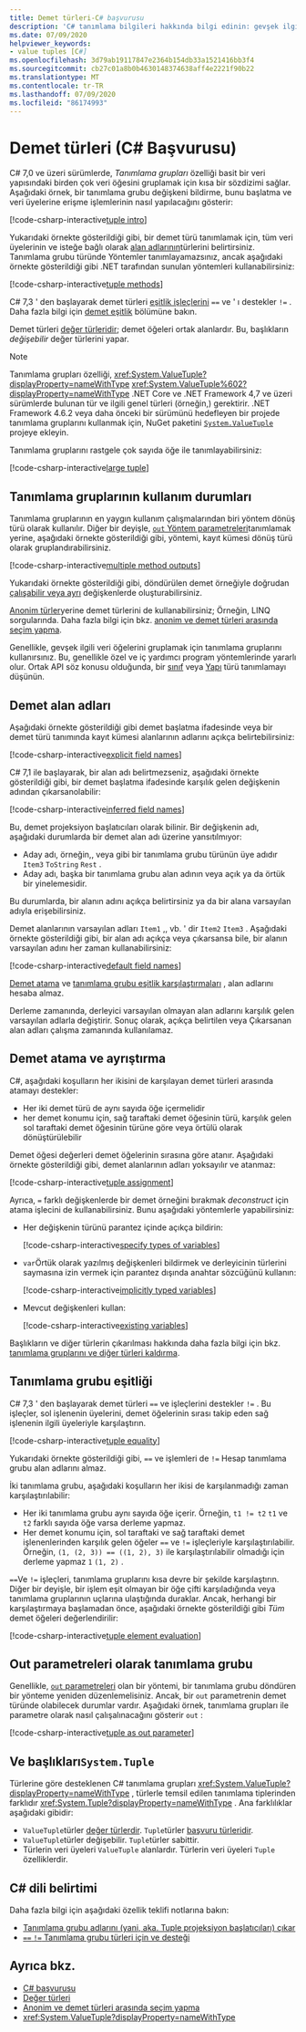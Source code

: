 ```yaml
---
title: Demet türleri-C# başvurusu
description: 'C# tanımlama bilgileri hakkında bilgi edinin: gevşek ilgili veri öğelerini gruplandırmak için kullanabileceğiniz hafif veri yapıları'
ms.date: 07/09/2020
helpviewer_keywords:
- value tuples [C#]
ms.openlocfilehash: 3d79ab19117847e2364b154db33a1521416bb3f4
ms.sourcegitcommit: cb27c01a8b0b4630148374638aff4e2221f90b22
ms.translationtype: MT
ms.contentlocale: tr-TR
ms.lasthandoff: 07/09/2020
ms.locfileid: "86174993"
---
```

# <a name="tuple-types-c-reference"></a>Demet türleri (C# Başvurusu)

C# 7,0 ve üzeri sürümlerde, *Tanımlama grupları* özelliği basit bir veri yapısındaki birden çok veri öğesini gruplamak için kısa bir sözdizimi sağlar. Aşağıdaki örnek, bir tanımlama grubu değişkeni bildirme, bunu başlatma ve veri üyelerine erişme işlemlerinin nasıl yapılacağını gösterir:

[!code-csharp-interactive[tuple intro](snippets/ValueTuples.cs#Introduction)]

Yukarıdaki örnekte gösterildiği gibi, bir demet türü tanımlamak için, tüm veri üyelerinin ve isteğe bağlı olarak [alan adlarının](#tuple-field-names)türlerini belirtirsiniz. Tanımlama grubu türünde Yöntemler tanımlayamazsınız, ancak aşağıdaki örnekte gösterildiği gibi .NET tarafından sunulan yöntemleri kullanabilirsiniz:

[!code-csharp-interactive[tuple methods](snippets/ValueTuples.cs#MethodOnTuples)]

C# 7,3 ' den başlayarak demet türleri [eşitlik işleçlerini](../operators/equality-operators.md) `==` ve ' ı destekler `!=` . Daha fazla bilgi için [demet eşitlik](#tuple-equality) bölümüne bakın.

Demet türleri [değer türleridir](value-types.md); demet öğeleri ortak alanlardır. Bu, başlıkların *değişebilir* değer türlerini yapar.

> [!NOTE]
> Tanımlama grupları özelliği, <xref:System.ValueTuple?displayProperty=nameWithType> <xref:System.ValueTuple%602?displayProperty=nameWithType> .NET Core ve .NET Framework 4,7 ve üzeri sürümlerde bulunan tür ve ilgili genel türleri (örneğin,) gerektirir. .NET Framework 4.6.2 veya daha önceki bir sürümünü hedefleyen bir projede tanımlama gruplarını kullanmak için, NuGet paketini [`System.ValueTuple`](https://www.nuget.org/packages/System.ValueTuple/) projeye ekleyin.

Tanımlama gruplarını rastgele çok sayıda öğe ile tanımlayabilirsiniz:

[!code-csharp-interactive[large tuple](snippets/ValueTuples.cs#LargeTuple)]

## <a name="use-cases-of-tuples"></a>Tanımlama gruplarının kullanım durumları

Tanımlama gruplarının en yaygın kullanım çalışmalarından biri yöntem dönüş türü olarak kullanılır. Diğer bir deyişle, [ `out` Yöntem parametreleri](../keywords/out-parameter-modifier.md)tanımlamak yerine, aşağıdaki örnekte gösterildiği gibi, yöntemi, kayıt kümesi dönüş türü olarak gruplandırabilirsiniz.

[!code-csharp-interactive[multiple method outputs](snippets/ValueTuples.cs#MultipleReturns)]

Yukarıdaki örnekte gösterildiği gibi, döndürülen demet örneğiyle doğrudan [çalışabilir veya ayrı](#tuple-assignment-and-deconstruction) değişkenlerde oluşturabilirsiniz.

[Anonim türler](../../programming-guide/classes-and-structs/anonymous-types.md)yerine demet türlerini de kullanabilirsiniz; Örneğin, LINQ sorgularında. Daha fazla bilgi için bkz. [anonim ve demet türleri arasında seçim yapma](../../../standard/base-types/choosing-between-anonymous-and-tuple.md).

Genellikle, gevşek ilgili veri öğelerini gruplamak için tanımlama gruplarını kullanırsınız. Bu, genellikle özel ve iç yardımcı program yöntemlerinde yararlı olur. Ortak API söz konusu olduğunda, bir [sınıf](../keywords/class.md) veya [Yapı](struct.md) türü tanımlamayı düşünün.

## <a name="tuple-field-names"></a>Demet alan adları

Aşağıdaki örnekte gösterildiği gibi demet başlatma ifadesinde veya bir demet türü tanımında kayıt kümesi alanlarının adlarını açıkça belirtebilirsiniz:

[!code-csharp-interactive[explicit field names](snippets/ValueTuples.cs#ExplicitFieldNames)]

C# 7,1 ile başlayarak, bir alan adı belirtmezseniz, aşağıdaki örnekte gösterildiği gibi, bir demet başlatma ifadesinde karşılık gelen değişkenin adından çıkarsanolabilir:

[!code-csharp-interactive[inferred field names](snippets/ValueTuples.cs#InferFieldNames)]

Bu, demet projeksiyon başlatıcıları olarak bilinir. Bir değişkenin adı, aşağıdaki durumlarda bir demet alan adı üzerine yansıtılmıyor:

- Aday adı, örneğin,, veya gibi bir tanımlama grubu türünün üye adıdır `Item3` `ToString` `Rest` .
- Aday adı, başka bir tanımlama grubu alan adının veya açık ya da örtük bir yinelemesidir.

Bu durumlarda, bir alanın adını açıkça belirtirsiniz ya da bir alana varsayılan adıyla erişebilirsiniz.

Demet alanlarının varsayılan adları `Item1` ,, vb. ' dir `Item2` `Item3` . Aşağıdaki örnekte gösterildiği gibi, bir alan adı açıkça veya çıkarsansa bile, bir alanın varsayılan adını her zaman kullanabilirsiniz:

[!code-csharp-interactive[default field names](snippets/ValueTuples.cs#DefaultFieldNames)]

[Demet atama](#tuple-assignment-and-deconstruction) ve [tanımlama grubu eşitlik karşılaştırmaları](#tuple-equality) , alan adlarını hesaba almaz.

Derleme zamanında, derleyici varsayılan olmayan alan adlarını karşılık gelen varsayılan adlarla değiştirir. Sonuç olarak, açıkça belirtilen veya Çıkarsanan alan adları çalışma zamanında kullanılamaz.

## <a name="tuple-assignment-and-deconstruction"></a>Demet atama ve ayrıştırma

C#, aşağıdaki koşulların her ikisini de karşılayan demet türleri arasında atamayı destekler:

- Her iki demet türü de aynı sayıda öğe içermelidir
- her demet konumu için, sağ taraftaki demet öğesinin türü, karşılık gelen sol taraftaki demet öğesinin türüne göre veya örtülü olarak dönüştürülebilir

Demet öğesi değerleri demet öğelerinin sırasına göre atanır. Aşağıdaki örnekte gösterildiği gibi, demet alanlarının adları yoksayılır ve atanmaz:

[!code-csharp-interactive[tuple assignment](snippets/ValueTuples.cs#Assignment)]

Ayrıca, `=` farklı değişkenlerde bir demet örneğini bırakmak *deconstruct* için atama işlecini de kullanabilirsiniz. Bunu aşağıdaki yöntemlerle yapabilirsiniz:

- Her değişkenin türünü parantez içinde açıkça bildirin:

  [!code-csharp-interactive[specify types of variables](snippets/ValueTuples.cs#DeconstructExplicit)]

- `var`Örtük olarak yazılmış değişkenleri bildirmek ve derleyicinin türlerini saymasına izin vermek için parantez dışında anahtar sözcüğünü kullanın:

  [!code-csharp-interactive[implicitly typed variables](snippets/ValueTuples.cs#DeconstructVar)]

- Mevcut değişkenleri kullan:

  [!code-csharp-interactive[existing variables](snippets/ValueTuples.cs#DeconstructExisting)]

Başlıkların ve diğer türlerin çıkarılması hakkında daha fazla bilgi için bkz. [tanımlama gruplarını ve diğer türleri kaldırma](../../deconstruct.md).

## <a name="tuple-equality"></a>Tanımlama grubu eşitliği

C# 7,3 ' den başlayarak demet türleri `==` ve işleçlerini destekler `!=` . Bu işleçler, sol işlenenin üyelerini, demet öğelerinin sırası takip eden sağ işlenenin ilgili üyeleriyle karşılaştırın.

[!code-csharp-interactive[tuple equality](snippets/ValueTuples.cs#TupleEquality)]

Yukarıdaki örnekte gösterildiği gibi, `==` ve işlemleri de `!=` Hesap tanımlama grubu alan adlarını almaz.

İki tanımlama grubu, aşağıdaki koşulların her ikisi de karşılanmadığı zaman karşılaştırılabilir:

- Her iki tanımlama grubu aynı sayıda öğe içerir. Örneğin, `t1 != t2` `t1` ve `t2` farklı sayıda öğe varsa derleme yapmaz.
- Her demet konumu için, sol taraftaki ve sağ taraftaki demet işlenenlerinden karşılık gelen öğeler `==` ve `!=` işleçleriyle karşılaştırılabilir. Örneğin, `(1, (2, 3)) == ((1, 2), 3)` ile karşılaştırılabilir olmadığı için derleme yapmaz `1` `(1, 2)` .

`==`Ve `!=` işleçleri, tanımlama gruplarını kısa devre bir şekilde karşılaştırın. Diğer bir deyişle, bir işlem eşit olmayan bir öğe çifti karşıladığında veya tanımlama gruplarının uçlarına ulaştığında duraklar. Ancak, herhangi bir karşılaştırmaya başlamadan önce, aşağıdaki örnekte gösterildiği gibi *Tüm* demet öğeleri değerlendirilir:

[!code-csharp-interactive[tuple element evaluation](snippets/ValueTuples.cs#TupleEvaluationForEquality)]

## <a name="tuples-as-out-parameters"></a>Out parametreleri olarak tanımlama grubu

Genellikle, [ `out` parametreleri](../keywords/out-parameter-modifier.md) olan bir yöntemi, bir tanımlama grubu döndüren bir yönteme yeniden düzenlemelisiniz. Ancak, bir `out` parametrenin demet türünde olabilecek durumlar vardır. Aşağıdaki örnek, tanımlama grupları ile parametre olarak nasıl çalışalınacağını gösterir `out` :

[!code-csharp-interactive[tuple as out parameter](snippets/ValueTuples.cs#TupleAsOutParameter)]

## <a name="tuples-vs-systemtuple"></a>Ve başlıkları`System.Tuple`

Türlerine göre desteklenen C# tanımlama grupları <xref:System.ValueTuple?displayProperty=nameWithType> , türlerle temsil edilen tanımlama tiplerinden farklıdır <xref:System.Tuple?displayProperty=nameWithType> . Ana farklılıklar aşağıdaki gibidir:

- `ValueTuple`türler [değer türlerdir](value-types.md). `Tuple`türler [başvuru türleridir](../keywords/reference-types.md).
- `ValueTuple`türler değişebilir. `Tuple`türler sabittir.
- Türlerin veri üyeleri `ValueTuple` alanlardır. Türlerin veri üyeleri `Tuple` özelliklerdir.

## <a name="c-language-specification"></a>C# dili belirtimi

Daha fazla bilgi için aşağıdaki özellik teklifi notlarına bakın:

- [Tanımlama grubu adlarını (yani, aka. Tuple projeksiyon başlatıcıları) çıkar](~/_csharplang/proposals/csharp-7.1/infer-tuple-names.md)
- [`==` `!=` Tanımlama grubu türleri için ve desteği](~/_csharplang/proposals/csharp-7.3/tuple-equality.md)

## <a name="see-also"></a>Ayrıca bkz.

- [C# başvurusu](../index.md)
- [Değer türleri](value-types.md)
- [Anonim ve demet türleri arasında seçim yapma](../../../standard/base-types/choosing-between-anonymous-and-tuple.md)
- <xref:System.ValueTuple?displayProperty=nameWithType>
